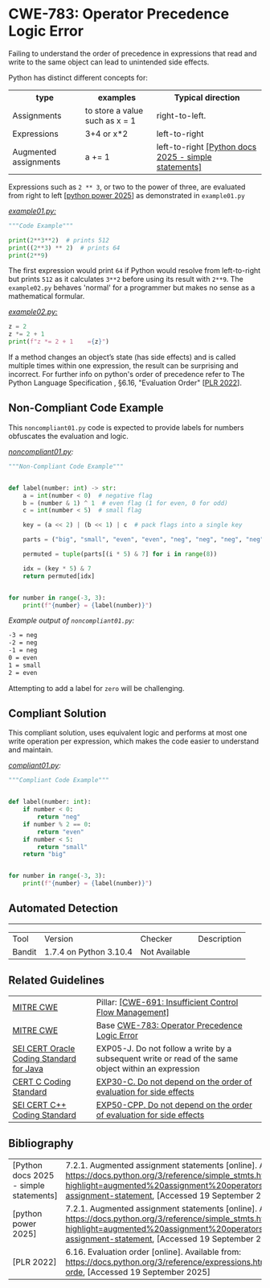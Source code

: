 # CWE-783: Operator Precedence Logic Error

Failing to understand the order of precedence in expressions that read and write to the same object can lead to unintended side effects.

Python has distinct different concepts for:

<table>
<tr>
<th>
type
</th>
<th>examples</th>
<th>Typical direction</th>
<tr>
<td>Assignments</td><td>to store a value such as x = 1</td><td>right-to-left.</td>
</tr>
<tr>
<td>Expressions</td><td>3+4 or x*2</td><td>left-to-right</td>
</tr>
<tr>
<td>Augmented assignments</td><td>a += 1</td><td>left-to-right <a href="https://docs.python.org/3/reference/simple_stmts.html?highlight=augmented%20assignment%20operators#augmented-assignment-statements">[Python docs 2025 - simple statements]</a></td>
</tr>
</table>

Expressions such as `2 ** 3`, or two to the power of three, are evaluated from right to left [[python power 2025](https://docs.python.org/3/reference/expressions.html#index-59)] as demonstrated in `example01.py`

_[example01.py:](example01.py)_

```py
"""Code Example"""

print(2**3**2)  # prints 512
print((2**3) ** 2)  # prints 64
print(2**9)

```

The first expression would print `64` if Python would resolve from left-to-right but prints `512` as it calculates `3**2` before using its result with `2**9`.
The `example02.py` behaves 'normal' for a programmer but makes no  sense as a mathematical formular.

_[example02.py:](example02.py)_

```py
z = 2
z *= 2 + 1
print(f"z *= 2 + 1    ={z}")
```

If a method changes an object’s state (has side effects) and is called multiple times within one expression, the result can be surprising and incorrect. For further info on python's order of precedence refer to The Python Language Specification , §6.16, "Evaluation Order" [[PLR 2022](https://docs.python.org/3/reference/expressions.html#evaluation-order)].

## Non-Compliant Code Example

This `noncompliant01.py` code is expected to provide labels for numbers obfuscates the evaluation and logic.

_[noncompliant01.py](noncompliant01.py):_

```python
"""Non-Compliant Code Example"""


def label(number: int) -> str:
    a = int(number < 0)  # negative flag
    b = (number & 1) ^ 1  # even flag (1 for even, 0 for odd)
    c = int(number < 5)  # small flag

    key = (a << 2) | (b << 1) | c  # pack flags into a single key

    parts = ("big", "small", "even", "even", "neg", "neg", "neg", "neg")

    permuted = tuple(parts[(i * 5) & 7] for i in range(8))

    idx = (key * 5) & 7
    return permuted[idx]


for number in range(-3, 3):
    print(f"{number} = {label(number)}")

```

_Example output of `noncompliant01.py`:_

```bash
-3 = neg
-2 = neg
-1 = neg
0 = even
1 = small
2 = even
```

Attempting to add a label for `zero` will be challenging.

## Compliant Solution

This compliant solution, uses equivalent logic and performs at most one write operation per expression, which makes the code easier to understand and maintain.

_[compliant01.py](compliant01.py):_

```python
"""Compliant Code Example"""


def label(number: int):
    if number < 0:
        return "neg"
    if number % 2 == 0:
        return "even"
    if number < 5:
        return "small"
    return "big"


for number in range(-3, 3):
    print(f"{number} = {label(number)}")

```

## Automated Detection

<table>
    <hr>
        <td>Tool</td>
        <td>Version</td>
        <td>Checker</td>
        <td>Description</td>
    </hr>
    <tr>
        <td>Bandit</td>
        <td>1.7.4 on Python 3.10.4</td>
        <td>Not Available</td>
        <td></td>
    </tr>
</table>

## Related Guidelines

<table>
    <tr>
        <td><a href="http://cwe.mitre.org/">MITRE CWE</a></td>
        <td>Pillar: <a href="https://cwe.mitre.org/data/definitions/691.html"> [CWE-691: Insufficient Control Flow Management]</a></td>
    </tr>
    <tr>
        <td><a href="http://cwe.mitre.org/">MITRE CWE</a></td>
        <td>Base <a href="https://cwe.mitre.org/data/definitions/783.html">CWE-783: Operator Precedence Logic Error</a></td>
    </tr>
    <tr>
        <td><a href="https://wiki.sei.cmu.edu/confluence/display/java/SEI+CERT+Oracle+Coding+Standard+for+Java">SEI CERT Oracle Coding Standard for Java</a></td>
    <td><a href="https://wiki.sei.cmu.edu/confluence/display/java/EXP05-J.+Do+not+follow+a+write+by+a+subsequent+write+or+read+of+the+same+object+within+an+expression"></a>EXP05-J. Do not follow a write by a subsequent write or read of the same object within an expression</td>
    </tr>
    <tr>
        <td><a href="https://www.securecoding.cert.org/confluence/display/seccode/CERT+C+Coding+Standard">CERT C Coding Standard</a></td>
        <td><a href="https://wiki.sei.cmu.edu/confluence/display/c/EXP30-C.+Do+not+depend+on+the+order+of+evaluation+for+side+effects">EXP30-C. Do not depend on the order of evaluation for side effects</a></td>
    </tr>
    <tr>
        <td><a href="https://wiki.sei.cmu.edu/confluence/pages/viewpage.action?pageId=88046682">SEI CERT C++ Coding Standard</a></td>
        <td><a href="https://wiki.sei.cmu.edu/confluence/display/cplusplus/EXP50-CPP.+Do+not+depend+on+the+order+of+evaluation+for+side+effects">EXP50-CPP. Do not depend on the order of evaluation for side effects</a></td>
    </tr>
</table>

## Bibliography

<table>
    <tr>
        <td>[Python docs 2025 - simple statements]</td>
        <td>7.2.1. Augmented assignment statements [online]. Available from: <a href="https://docs.python.org/3/reference/simple_stmts.html?highlight=augmented%20assignment%20operators#augmented-assignment-statements">https://docs.python.org/3/reference/simple_stmts.html?highlight=augmented%20assignment%20operators#augmented-assignment-statement</a>,  [Accessed 19 September 2025]</td>
    </tr>
    <tr>
        <td>[python power 2025]</td>
        <td>7.2.1. Augmented assignment statements [online]. Available from: <a href="https://docs.python.org/3/reference/simple_stmts.html?highlight=augmented%20assignment%20operators#augmented-assignment-statements">https://docs.python.org/3/reference/simple_stmts.html?highlight=augmented%20assignment%20operators#augmented-assignment-statement</a>,  [Accessed 19 September 2025]</td>
    </tr>
    <tr>
        <td>[PLR 2022]</td>
        <td>6.16. Evaluation order [online]. Available from: <a href="https://docs.python.org/3/reference/expressions.html#evaluation-orde">https://docs.python.org/3/reference/expressions.html#evaluation-orde</a>,  [Accessed 19 September 2025]</td>
    </tr>
</table>
